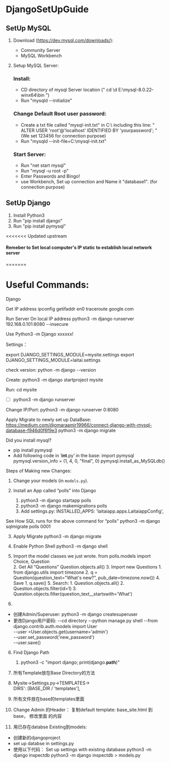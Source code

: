 # DjangoSetUpGuide

## SetUp MySQL

1. Download (https://dev.mysql.com/downloads/):
    - Community Server
    - MySQL Workbench
    
2. Setup MySQL Server:
    ### Install:
    - CD directory of mysql Server location (" cd \d E:\mysql-8.0.22-winx64\bin ")
    - Run "mysqld --initialize"
    ### Change Default Root user password:
    - Create a txt file called "mysql-init.txt" in C:\\
        including this line:
      " ALTER USER 'root'@'localhost' IDENTIFIED BY 'yourpassword'; "   (We set 123456  for connection purpose)
    - Run "mysqld --init-file=C:\\mysql-init.txt"
    
    ### Start Server:
    - Run "net start mysql"
    - Run "mysql -u root -p"   
    - Enter Passwords and Bingo!
    - use Workbench, Set up connection and Name it "database1".          (for connection purpose)
    
    

## SetUp Django

1. Install Python3
2. Run "pip install django"
3. Run "pip install pymysql"

<<<<<<< Updated upstream

#### Remeber to Set local computer's IP static to establish local network server
=======
# Useful Commands:

Django

Get IP address
ipconfig getifaddr en0
traceroute google.com

Run Server On local IP address
python3 -m django runserver 192.168.0.101:8080 --insecure

Use Python3 -m Django xxxxxx!

Settings：

export DJANGO_SETTINGS_MODULE=mysite.settings
export DJANGO_SETTINGS_MODULE=laitai.settings

check version:
python -m django --version

Create:
python3 -m django startproject mysite 

Run:
cd mysite
- [ ] python3 -m django runserver

Change IP/Port:
python3 -m django runserver 0:8080

Apply Migrate to newly set up DataBase:
https://medium.com/@omaraamir19966/connect-django-with-mysql-database-f946d0f6f9e3
python3 -m django migrate  

Did you install mysql?
- pip install pymysql
- Add following code in ‘__int__.py’ in the base:
 import pymysql
 pymysql.version_info = (1, 4, 0, "final", 0)
 pymysql.install_as_MySQLdb()



Steps of Making new Changes:

1. Change your models (in ``models.py``).

2. Install an App called “polls” into Django
    1. python3 -m django startapp polls
    2. python3 -m django makemigrations polls
    3. Add settings.py: INSTALLED_APPS:
  'laitaiapp.apps.LaitaiappConfig',

 See How SQL runs for the above command for “polls”
 python3 -m django sqlmigrate polls 0001

3. Apply Migrate
 python3 -m django migrate 

4.  Enable Python Shell
 python3 -m django shell 

 1. Import the model classes we just wrote.
  from polls.models import Choice, Question  
    2. Get All “Questions”                                                    Question.objects.all()
    3. Import new Questions
        1. from django.utils import timezone
        2. q = Question(question_text="What's new?", pub_date=timezone.now())
    4. Save
        1. q.save()
    5. Search:
        1. Question.objects.all()
        2. Question.objects.filter(id=1)
        3. Question.objects.filter(question_text__startswith='What')

5. 
- 创建Admin/Superuser:
 python3 -m django createsuperuser
- 更改Django用户密码:
--cd directory
--python manage.py shell
--from django.contrib.auth.models import User  
--user =User.objects.get(username='admin')  
--user.set_password('new_password')  
--user.save()  
 

6. Find Django Path
    1. python3 -c "import django; print(django.__path__)"

7. 所有Template放在Base Directory的方法
 1. Mysite->Settings.py->TEMPLATES->   
  DIRS': [BASE_DIR / 'templates'],
 2. 所有文件放在base的templates里面

8. Change Admin 的Header：
 复制default template: base_site.html 到base， 修改里面 的内容

9. 用已存在databse Existing到models:
  - 创建新的djangoproject 
 - set up databse in settings.py
 - 使用以下代码：
 Set up settings with existing database
 python3 -m django inspectdb
 python3 -m django inspectdb > models.py

